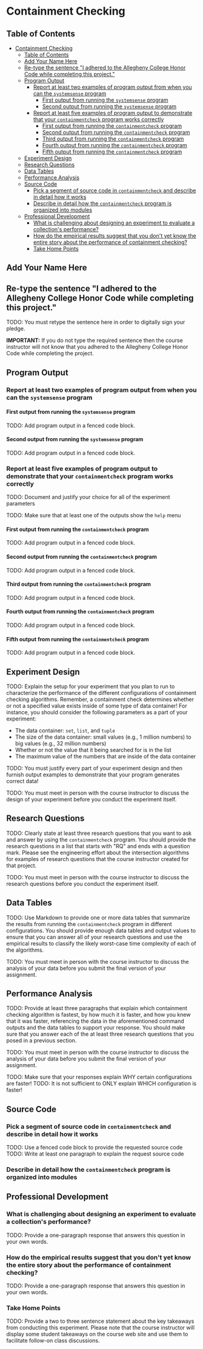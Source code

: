 # Containment Checking

## Table of Contents

<!---toc start-->

* [Containment Checking](#containment-checking)
  * [Table of Contents](#table-of-contents)
  * [Add Your Name Here](#add-your-name-here)
  * [Re-type the sentence "I adhered to the Allegheny College Honor Code while completing this project."](#re-type-the-sentence-i-adhered-to-the-allegheny-college-honor-code-while-completing-this-project)
  * [Program Output](#program-output)
    * [Report at least two examples of program output from when you can the `systemsense` program](#report-at-least-two-examples-of-program-output-from-when-you-can-the-systemsense-program)
      * [First output from running the `systemsense` program](#first-output-from-running-the-systemsense-program)
      * [Second output from running the `systemsense` program](#second-output-from-running-the-systemsense-program)
    * [Report at least five examples of program output to demonstrate that your `containmentcheck` program works correctly](#report-at-least-five-examples-of-program-output-to-demonstrate-that-your-containmentcheck-program-works-correctly)
      * [First output from running the `containmentcheck` program](#first-output-from-running-the-containmentcheck-program)
      * [Second output from running the `containmentcheck` program](#second-output-from-running-the-containmentcheck-program)
      * [Third output from running the `containmentcheck` program](#third-output-from-running-the-containmentcheck-program)
      * [Fourth output from running the `containmentcheck` program](#fourth-output-from-running-the-containmentcheck-program)
      * [Fifth output from running the `containmentcheck` program](#fifth-output-from-running-the-containmentcheck-program)
  * [Experiment Design](#experiment-design)
  * [Research Questions](#research-questions)
  * [Data Tables](#data-tables)
  * [Performance Analysis](#performance-analysis)
  * [Source Code](#source-code)
    * [Pick a segment of source code in `containmentcheck` and describe in detail how it works](#pick-a-segment-of-source-code-in-containmentcheck-and-describe-in-detail-how-it-works)
    * [Describe in detail how the `containmentcheck` program is organized into modules](#describe-in-detail-how-the-containmentcheck-program-is-organized-into-modules)
  * [Professional Development](#professional-development)
    * [What is challenging about designing an experiment to evaluate a collection's performance?](#what-is-challenging-about-designing-an-experiment-to-evaluate-a-collections-performance)
    * [How do the empirical results suggest that you don't yet know the entire story about the performance of containment checking?](#how-do-the-empirical-results-suggest-that-you-dont-yet-know-the-entire-story-about-the-performance-of-containment-checking)
    * [Take Home Points](#take-home-points)

<!---toc end-->

## Add Your Name Here

## Re-type the sentence "I adhered to the Allegheny College Honor Code while completing this project."

TODO: You must retype the sentence here in order to digitally sign your pledge.

**IMPORTANT:** If you do not type the required sentence then the course
instructor will not know that you adhered to the Allegheny College Honor Code
while completing the project.

## Program Output

### Report at least two examples of program output from when you can the `systemsense` program

#### First output from running the `systemsense` program

TODO: Add program output in a fenced code block.

#### Second output from running the `systemsense` program

TODO: Add program output in a fenced code block.

### Report at least five examples of program output to demonstrate that your `containmentcheck` program works correctly

TODO: Document and justify your choice for all of the experiment parameters

TODO: Make sure that at least one of the outputs show the `help` menu

#### First output from running the `containmentcheck` program

TODO: Add program output in a fenced code block.

#### Second output from running the `containmentcheck` program

TODO: Add program output in a fenced code block.

#### Third output from running the `containmentcheck` program

TODO: Add program output in a fenced code block.

#### Fourth output from running the `containmentcheck` program

TODO: Add program output in a fenced code block.

#### Fifth output from running the `containmentcheck` program

TODO: Add program output in a fenced code block.

## Experiment Design

TODO: Explain the setup for your experiment that you plan to run to
characterize the performance of the different configurations of containment
checking algorithms. Remember, a containment check determines whether or not a
specified value exists inside of some type of data container! For instance, you
should consider the following parameters as a part of your experiment:

- The data container: `set`, `list`, and `tuple`
- The size of the data container: small values (e.g., 1 million numbers) to big
  values (e.g., 32 million numbers)
- Whether or not the value that it being searched for is in the list
- The maximum value of the numbers that are inside of the data container

TODO: You must justify every part of your experiment design and then furnish
output examples to demonstrate that your program generates correct data!

TODO: You must meet in person with the course instructor to discuss the design
of your experiment before you conduct the experiment itself.

## Research Questions

TODO: Clearly state at least three research questions that you want to ask and
answer by using the `containmentcheck` program. You should provide the research
questions in a list that starts with "RQ" and ends with a question mark. Please
see the engineering effort about the intersection algorithms for examples of
research questions that the course instructor created for that project.

TODO: You must meet in person with the course instructor to discuss the research
questions before you conduct the experiment itself.

## Data Tables

TODO: Use Markdown to provide one or more data tables that summarize the results
from running the `containmentcheck` program in different configurations. You
should provide enough data tables and output values to ensure that you can
answer all of your research questions and use the empirical results to classify
the likely worst-case time complexity of each of the algorithms.

TODO: You must meet in person with the course instructor to discuss the analysis
of your data before you submit the final version of your assignment.

## Performance Analysis

TODO: Provide at least three paragraphs that explain which containment checking
algorithm is fastest, by how much it is faster, and how you knew that it was
faster, referencing the data in the aforementioned command outputs and the data
tables to support your response. You should make sure that you answer each of
the at least three research questions that you posed in a previous section.

TODO: You must meet in person with the course instructor to discuss the analysis
of your data before you submit the final version of your assignment.

TODO: Make sure that your responses explain WHY certain configurations are faster!
TODO: It is not sufficient to ONLY explain WHICH configuration is faster!

## Source Code

### Pick a segment of source code in `containmentcheck` and describe in detail how it works

TODO: Use a fenced code block to provide the requested source code
TODO: Write at least one paragraph to explain the request source code

### Describe in detail how the `containmentcheck` program is organized into modules

## Professional Development

### What is challenging about designing an experiment to evaluate a collection's performance?

TODO: Provide a one-paragraph response that answers this question in your own words.

### How do the empirical results suggest that you don't yet know the entire story about the performance of containment checking?

TODO: Provide a one-paragraph response that answers this question in your own words.

### Take Home Points

TODO: Provide a two to three sentence statement about the key takeaways from
conducting this experiment. Please note that the course instructor will display
some student takeaways on the course web site and use them to facilitate
follow-on class discussions.
